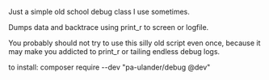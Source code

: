 Just a simple old school debug class I use sometimes.

Dumps data and backtrace using print_r to screen or logfile.

You probably should not try to use this silly old script even once, because it may make you addicted to print_r or tailing endless debug logs. 

to install: 
composer require --dev "pa-ulander/debug @dev"
